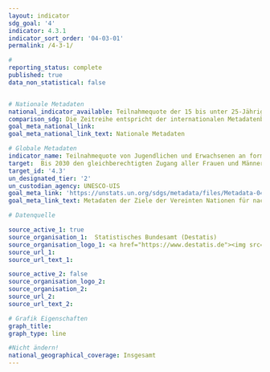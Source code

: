 ```yaml
---
layout: indicator
sdg_goal: '4'
indicator: 4.3.1
indicator_sort_order: '04-03-01'
permalink: /4-3-1/

#
reporting_status: complete
published: true
data_non_statistical: false


# Nationale Metadaten
national_indicator_available: Teilnahmequote der 15 bis unter 25-Jährigen in der formalen und non-formalen Bildung und Ausbildung in den letzten 12 Monaten
comparison_sdg: Die Zeitreihe entspricht der internationalen Metadatenbeschreibung.
goal_meta_national_link:
goal_meta_national_link_text: Nationale Metadaten

# Globale Metadaten
indicator_name: Teilnahmequote von Jugendlichen und Erwachsenen an formaler und non-formaler Bildung und Ausbildung in den vergangenen 12 Monaten, nach Geschlecht
target:  Bis 2030 den gleichberechtigten Zugang aller Frauen und Männer zu einer erschwinglichen und hochwertigen fachlichen, beruflichen und tertiären Bildung einschließlich universitärer Bildung gewährleisten
target_id: '4.3'
un_designated_tier: '2'
un_custodian_agency: UNESCO-UIS
goal_meta_link: 'https://unstats.un.org/sdgs/metadata/files/Metadata-04-03-01.pdf'
goal_meta_link_text: Metadaten der Ziele der Vereinten Nationen für nachhaltige Entwicklung

# Datenquelle

source_active_1: true
source_organisation_1:  Statistisches Bundesamt (Destatis)
source_organisation_logo_1: <a href="https://www.destatis.de"><img src="https://g205sdgs.github.io/sdg-indicators/public/logos/destatis.png" alt="Logo Destatis" /></a>
source_url_1:
source_url_text_1:

source_active_2: false
source_organisation_logo_2:
source_organisation_2:
source_url_2:
source_url_text_2:

# Grafik Eigenschaften
graph_title:
graph_type: line

#Nicht ändern!
national_geographical_coverage: Insgesamt
---
```

